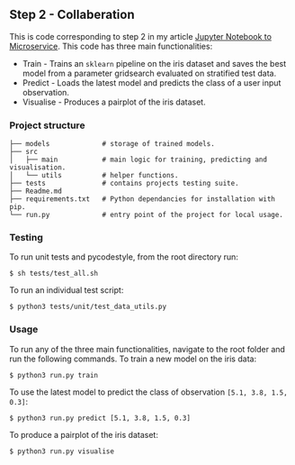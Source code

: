 ## Step 2 - Collaberation

This is code corresponding to step 2 in my article [Jupyter Notebook to Microservice](link). This code has three main functionalities:
* Train - Trains an `sklearn` pipeline on the iris dataset and saves the best model from a parameter gridsearch evaluated on stratified test data.
* Predict - Loads the latest model and predicts the class of a user input observation.
* Visualise - Produces a pairplot of the iris dataset.

### Project structure
```
├── models             # storage of trained models.
├── src
│   ├── main           # main logic for training, predicting and visualisation.
│   └── utils          # helper functions.
├── tests              # contains projects testing suite. 
├── Readme.md
├── requirements.txt   # Python dependancies for installation with pip.
└── run.py             # entry point of the project for local usage.

```

### Testing 
To run unit tests and pycodestyle, from the root directory run:

    $ sh tests/test_all.sh

To run an individual test script:

    $ python3 tests/unit/test_data_utils.py

### Usage
To run any of the three main functionalities, navigate to the root folder and run the following commands.
To train a new model on the iris data:

    $ python3 run.py train
    
To use the latest model to predict the class of observation `[5.1, 3.8, 1.5, 0.3]`:

    $ python3 run.py predict [5.1, 3.8, 1.5, 0.3]
    
To produce a pairplot of the iris dataset:

    $ python3 run.py visualise
    